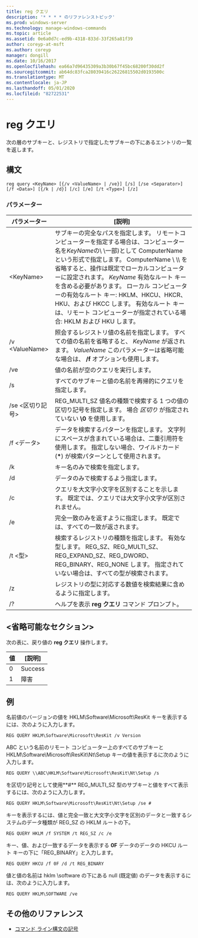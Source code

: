 ```yaml
---
title: reg クエリ
description: '* * * * のリファレンストピック'
ms.prod: windows-server
ms.technology: manage-windows-commands
ms.topic: article
ms.assetid: 0e6a0d7c-ed9b-4318-833d-33f265a81f39
author: coreyp-at-msft
ms.author: coreyp
manager: dongill
ms.date: 10/16/2017
ms.openlocfilehash: ea66a7d96435309a3b30b67f45bc68200f30dd2f
ms.sourcegitcommit: ab64dc83fca28039416c26226815502d0193500c
ms.translationtype: MT
ms.contentlocale: ja-JP
ms.lasthandoff: 05/01/2020
ms.locfileid: "82722531"
---
```

# <a name="reg-query"></a>reg クエリ



次の層のサブキーと、レジストリで指定したサブキーの下にあるエントリの一覧を返します。



## <a name="syntax"></a>構文

```
reg query <KeyName> [{/v <ValueName> | /ve}] [/s] [/se <Separator>] [/f <Data>] [{/k | /d}] [/c] [/e] [/t <Type>] [/z]
```

### <a name="parameters"></a>パラメーター

|パラメーター|[説明]|
|---------|-----------|
|\<KeyName>|サブキーの完全なパスを指定します。 リモートコンピューターを指定する場合は、コンピューター名を*KeyName*の\\ \\一部\)として ComputerName という形式で指定します。 ComputerName \\ \\\ を省略すると、操作は既定でローカルコンピューターに設定されます。 *KeyName* 有効なルート キーを含める必要があります。 ローカル コンピューターの有効なルート キー: HKLM、HKCU、HKCR、HKU、および HKCC します。 有効なルート キーは、リモート コンピューターが指定されている場合: HKLM および HKU します。|
|/v \<ValueName>|照会するレジストリ値の名前を指定します。 すべての値の名前を省略すると、 *KeyName* が返されます。 *ValueName* このパラメーターは省略可能な場合は、 **/f** オプションも使用します。|
|/ve|値の名前が空のクエリを実行します。|
|/s|すべてのサブキーと値の名前を再帰的にクエリを指定します。|
|/se \<区切り記号>|REG_MULTI_SZ 値名の種類で検索する 1 つの値の区切り記号を指定します。 場合 *区切り* が指定されていない **\0** を使用します。|
|/f \<データ>|データを検索するパターンを指定します。 文字列にスペースが含まれている場合は、二重引用符を使用します。 指定しない場合、ワイルドカード (**&#42;**) が検索パターンとして使用されます。|
|/k|キー名のみで検索を指定します。|
|/d|データのみで検索するよう指定します。|
|/c|クエリを大文字小文字を区別することを示します。 既定では、クエリでは大文字小文字が区別されません。|
|/e|完全一致のみを返すように指定します。 既定では、すべての一致が返されます。|
|/t \<型>|検索するレジストリの種類を指定します。 有効な型します。 REG_SZ、REG_MULTI_SZ、REG_EXPAND_SZ、REG_DWORD、REG_BINARY、REG_NONE します。 指定されていない場合は、すべての型が検索されます。|
|/z|レジストリの型に対応する数値を検索結果に含めるように指定します。|
|/?|ヘルプを表示 **reg クエリ** コマンド プロンプト。|

## <a name="remarks-optional-section"></a>\<省略可能なセクション>

次の表に、戻り値の **reg クエリ** 操作します。

|値|[説明]|
|-----|-----------|
|0|Success|
|1|障害|

## <a name="examples"></a>例

名前値のバージョンの値を HKLM\Software\Microsoft\ResKit キーを表示するには、次のように入力します。
```
REG QUERY HKLM\Software\Microsoft\ResKit /v Version
```
ABC という名前のリモート コンピューター上のすべてのサブキーと HKLM\Software\Microsoft\ResKit\Nt\Setup キーの値を表示するに次のように入力します。
```
REG QUERY \\ABC\HKLM\Software\Microsoft\ResKit\Nt\Setup /s
```
を区切り記号として使用**#** REG_MULTI_SZ 型のサブキーと値をすべて表示するには、次のように入力します。
```
REG QUERY HKLM\Software\Microsoft\ResKit\Nt\Setup /se #
```
キーを表示するには、値と完全一致と大文字小文字を区別のデータと一致するシステムのデータ種類が REG_SZ の HKLM ルートの下。
```
REG QUERY HKLM /f SYSTEM /t REG_SZ /c /e
```
キー、値、および一致するデータを表示する **0F** データのデータの HKCU ルート キーの下に「REG_BINARY」と入力します。
```
REG QUERY HKCU /f 0F /d /t REG_BINARY
```
値と値の名前は hklm \software の下にある null (既定値) のデータを表示するには、次のように入力します。
```
REG QUERY HKLM\SOFTWARE /ve
```

## <a name="additional-references"></a>その他のリファレンス

- [コマンド ライン構文の記号](command-line-syntax-key.md)